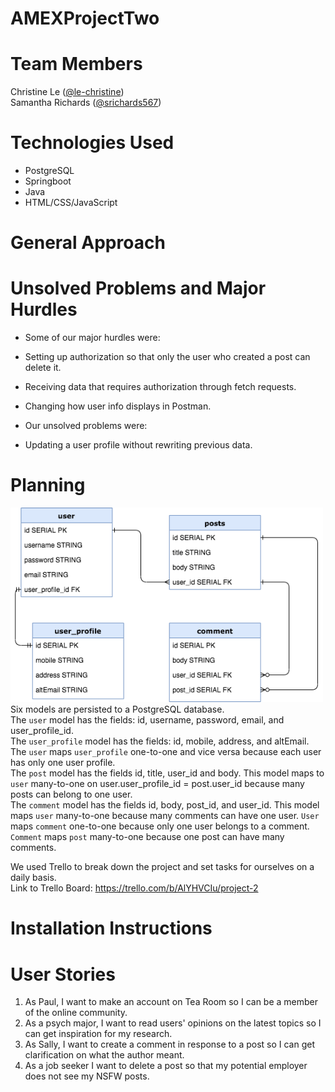 # AMEXProjectTwo

# Team Members
Christine Le (<a href="https://github.com/le-christine">@le-christine</a>)<br/>
Samantha Richards (<a href="https://github.com/srichards567">@srichards567</a>)

# Technologies Used
- PostgreSQL
- Springboot
- Java
- HTML/CSS/JavaScript

# General Approach


# Unsolved Problems and Major Hurdles
- Some of our major hurdles were:<br/>
- Setting up authorization so that only the user who created a post can delete it.<br/>
- Receiving data that requires authorization through fetch requests.<br/>
- Changing how user info displays in Postman.<br/>

- Our unsolved problems were:<br/>
- Updating a user profile without rewriting previous data.<br/>
 
# Planning
<img src = "images/erd-v4.png" width="500"/><br/>
Six models are persisted to a PostgreSQL database.<br/>
The `user` model has the fields: id, username, password, email, and user_profile_id.<br/>
The `user_profile` model has the fields: id, mobile, address, and altEmail. <br/>
The `user` maps `user_profile` one-to-one and vice versa because each user has only one user profile.<br/>
The `post` model has the fields id, title, user_id and body. This model maps to `user` many-to-one on user.user_profile_id = post.user_id because many posts can belong to one user.<br/>
The `comment` model has the fields id, body, post_id, and user_id. This model maps `user` many-to-one because many comments can have one user. `User` maps `comment` one-to-one because only one user belongs to a comment. `Comment` maps `post` many-to-one because one post can have many comments. <br/>

We used Trello to break down the project and set tasks for ourselves on a daily basis.<br/>
Link to Trello Board: https://trello.com/b/AlYHVCIu/project-2
# Installation Instructions

# User Stories
1. As Paul, I want to make an account on Tea Room so I can be a member of the online community. 
2. As a psych major, I want to read users' opinions on the latest topics so I can get inspiration for my research.
3. As Sally, I want to create a comment in response to a post so I can get clarification on what the author meant.
4. As a job seeker I want to delete a post so that my potential employer does not see my NSFW posts.


